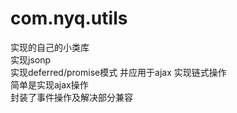 # com.nyq.utils
实现的自己的小类库<br>
实现jsonp<br>
实现deferred/promise模式 并应用于ajax 实现链式操作<br>
简单是实现ajax操作<br>
封装了事件操作及解决部分兼容<br>

